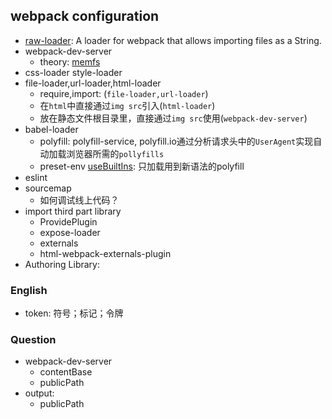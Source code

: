 ## webpack configuration

* [raw-loader](https://webpack.js.org/loaders/raw-loader/): A loader for webpack that allows importing files as a
  String.
* webpack-dev-server
  * theory: [memfs](https://github.com/streamich/memfs)
* css-loader style-loader
* file-loader,url-loader,html-loader
  * require,import: (`file-loader,url-loader`)
  * 在`html`中直接通过`img src`引入(`html-loader`)
  * 放在静态文件根目录里，直接通过`img src`使用(`webpack-dev-server`)
* babel-loader
  * polyfill: polyfill-service, polyfill.io通过分析请求头中的`UserAgent`实现自动加载浏览器所需的`pollyfills`
  * preset-env [useBuiltIns](https://babeljs.io/docs/en/babel-preset-env#usebuiltins-usage): 只加载用到新语法的polyfill
* eslint
* sourcemap
  * 如何调试线上代码？
* import third part library
  * ProvidePlugin
  * expose-loader
  * externals
  * html-webpack-externals-plugin
* Authoring Library:

### English

* token: 符号；标记；令牌

### Question

* webpack-dev-server
  * contentBase
  * publicPath
* output:
  * publicPath
  
